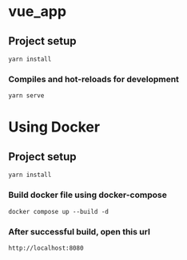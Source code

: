 # vue_app

## Project setup
```
yarn install
```

### Compiles and hot-reloads for development
```
yarn serve
```

# Using Docker

## Project setup
```
yarn install
```

### Build docker file using docker-compose
```
docker compose up --build -d
```

### After successful build, open this url

```
http://localhost:8080
```
